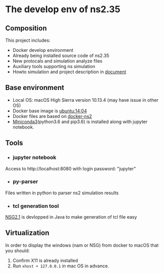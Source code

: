 
# The develop env of ns2.35

## Composition

This project includes:
*  Docker develop environment
*  Already being installed source code of ns2.35
*  New protocals and simulation analyze files
*  Auxiliary tools supporting ns simulation
*  Howto simulation and project description in [document](https://ns2-simulation.readthedocs.io)

## Base environment

* Local OS: macOS High Sierra version 10.13.4 (may
have issue in other OS)
* Docker base image is [ubuntu:14:04](https://registry.hub.docker.com/u/library/ubuntu/)
* Docker files are based on [docker-ns2](https://github.com/ekiourk/docker-ns2/)
* [Miniconda3](https://conda.io/miniconda.html)(python3.6 and pip3.6) is installed along with jupyter notebook.

## Tools

* ### jupyter notebook
Access to http://localhost:8080 with login password: "jupyter"
* ### py-parser
Files written in python to parser ns2 simulation results
* ### tcl generation tool
[NSG2.1](https://sites.google.com/site/pengjungwu/nsg) is devlopped in Java to make generation of tcl file easy

## Virtualization
In order to display the windows (nam or NSG) from docker to macOS that you should:
1. Confirm X11 is already installed 
2. Run `xhost + 127.0.0.1` in mac OS in advance.

